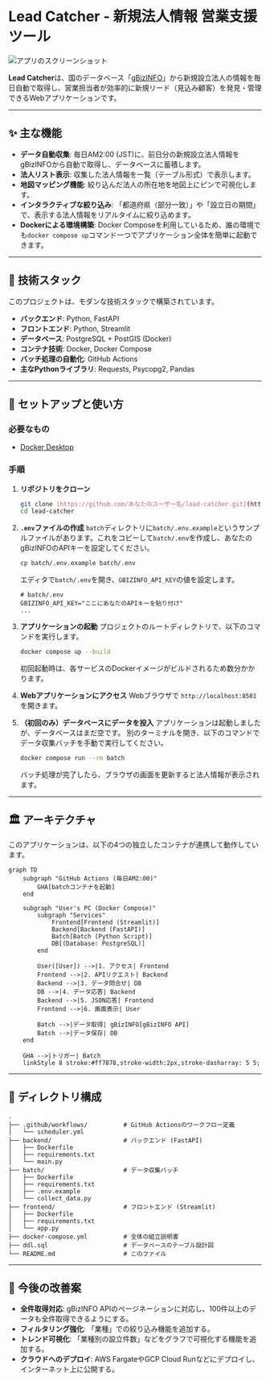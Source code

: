 # Lead Catcher - 新規法人情報 営業支援ツール

![アプリのスクリーンショット](https://placehold.co/800x400/DDE6ED/526D82?text=App+Screenshot)

**Lead Catcher**は、国のデータベース「[gBizINFO](https://info.gbiz.go.jp/)」から新規設立法人の情報を毎日自動で取得し、営業担当者が効率的に新規リード（見込み顧客）を発見・管理できるWebアプリケーションです。

---

## ✨ 主な機能

* **データ自動収集**: 毎日AM2:00 (JST)に、前日分の新規設立法人情報をgBizINFOから自動で取得し、データベースに蓄積します。
* **法人リスト表示**: 収集した法人情報を一覧（テーブル形式）で表示します。
* **地図マッピング機能**: 絞り込んだ法人の所在地を地図上にピンで可視化します。
* **インタラクティブな絞り込み**: 「都道府県（部分一致）」や「設立日の期間」で、表示する法人情報をリアルタイムに絞り込めます。
* **Dockerによる環境構築**: Docker Composeを利用しているため、誰の環境でも`docker compose up`コマンド一つでアプリケーション全体を簡単に起動できます。

---

## 🔧 技術スタック

このプロジェクトは、モダンな技術スタックで構築されています。

* **バックエンド**: Python, FastAPI
* **フロントエンド**: Python, Streamlit
* **データベース**: PostgreSQL + PostGIS (Docker)
* **コンテナ技術**: Docker, Docker Compose
* **バッチ処理の自動化**: GitHub Actions
* **主なPythonライブラリ**: Requests, Psycopg2, Pandas

---

## 🚀 セットアップと使い方

### 必要なもの

* [Docker Desktop](https://www.docker.com/products/docker-desktop/)

### 手順

1.  **リポジトリをクローン**
    ```bash
    git clone [https://github.com/あなたのユーザー名/lead-catcher.git](https://github.com/あなたのユーザー名/lead-catcher.git)
    cd lead-catcher
    ```

2.  **`.env`ファイルの作成**
    `batch`ディレクトリに`batch/.env.example`というサンプルファイルがあります。これをコピーして`batch/.env`を作成し、あなたのgBizINFOのAPIキーを設定してください。
    ```bash
    cp batch/.env.example batch/.env
    ```
    エディタで`batch/.env`を開き、`GBIZINFO_API_KEY`の値を設定します。
    ```dotenv
    # batch/.env
    GBIZINFO_API_KEY="ここにあなたのAPIキーを貼り付け"
    ...
    ```

3.  **アプリケーションの起動**
    プロジェクトのルートディレクトリで、以下のコマンドを実行します。
    ```bash
    docker compose up --build
    ```
    初回起動時は、各サービスのDockerイメージがビルドされるため数分かかります。

4.  **Webアプリケーションにアクセス**
    Webブラウザで `http://localhost:8501` を開きます。

5.  **（初回のみ）データベースにデータを投入**
    アプリケーションは起動しましたが、データベースはまだ空です。
    別のターミナルを開き、以下のコマンドでデータ収集バッチを手動で実行してください。
    ```bash
    docker compose run --rm batch
    ```
    バッチ処理が完了したら、ブラウザの画面を更新すると法人情報が表示されます。

---

## 🏛️ アーキテクチャ

このアプリケーションは、以下の4つの独立したコンテナが連携して動作しています。

```
graph TD
    subgraph "GitHub Actions (毎日AM2:00)"
        GHA[batchコンテナを起動]
    end

    subgraph "User's PC (Docker Compose)"
        subgraph "Services"
            Frontend[Frontend (Streamlit)]
            Backend[Backend (FastAPI)]
            Batch[Batch (Python Script)]
            DB[(Database: PostgreSQL)]
        end

        User([User]) -->|1. アクセス| Frontend
        Frontend -->|2. APIリクエスト| Backend
        Backend -->|3. データ問合せ| DB
        DB -->|4. データ応答| Backend
        Backend -->|5. JSON応答| Frontend
        Frontend -->|6. 画面表示| User

        Batch -->|データ取得| gBizINFO[gBizINFO API]
        Batch -->|データ保存| DB
    end
    
    GHA -->|トリガー| Batch
    linkStyle 8 stroke:#ff7878,stroke-width:2px,stroke-dasharray: 5 5;
```

---

## 📂 ディレクトリ構成

```
.
├── .github/workflows/          # GitHub Actionsのワークフロー定義
│   └── scheduler.yml
├── backend/                    # バックエンド (FastAPI)
│   ├── Dockerfile
│   ├── requirements.txt
│   └── main.py
├── batch/                      # データ収集バッチ
│   ├── Dockerfile
│   ├── requirements.txt
│   ├── .env.example
│   └── collect_data.py
├── frontend/                   # フロントエンド (Streamlit)
│   ├── Dockerfile
│   ├── requirements.txt
│   └── app.py
├── docker-compose.yml          # 全体の組立説明書
├── ddl.sql                     # データベースのテーブル設計図
└── README.md                   # このファイル
```

---

## 🌱 今後の改善案

* **全件取得対応**: gBizINFO APIのページネーションに対応し、100件以上のデータも全件取得できるようにする。
* **フィルタリング強化**: 「業種」での絞り込み機能を追加する。
* **トレンド可視化**: 「業種別の設立件数」などをグラフで可視化する機能を追加する。
* **クラウドへのデプロイ**: AWS FargateやGCP Cloud Runなどにデプロイし、インターネット上に公開する。
